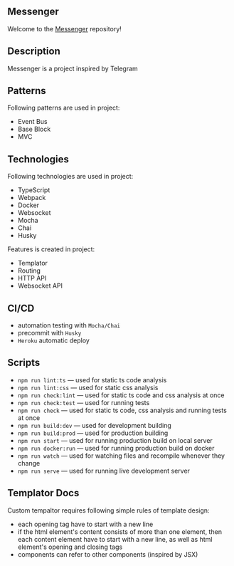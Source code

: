 ## Messenger
Welcome to the [Messenger](https://dashboard.heroku.com/apps/vanilla-ts-messenger/activity) repository!

## Description
Messenger is a project inspired by Telegram

## Patterns
Following patterns are used in project:
- Event Bus
- Base Block
- MVC

## Technologies
Following technologies are used in project:
- TypeScript
- Webpack
- Docker
- Websocket
- Mocha
- Chai
- Husky

Features is created in project:
- Templator
- Routing
- HTTP API
- Websocket API

## CI/CD
- automation testing with `Mocha/Chai`
- precommit with `Husky`
- `Heroku` automatic deploy

## Scripts

- `npm run lint:ts` — used for static ts code analysis
- `npm run lint:css` — used for static css analysis
- `npm run check:lint` — used for static ts code and css analysis at once
- `npm run check:test` — used for running tests
- `npm run check` — used for static ts code, css analysis and running tests at once
- `npm run build:dev` — used for development building
- `npm run build:prod` — used for production building
- `npm run start` — used for running production build on local server
- `npm run docker:run` — used for running production build on docker
- `npm run watch` — used for watching files and recompile whenever they change
- `npm run serve` — used for running live development server

## Templator Docs

Custom tempaltor requires following simple rules of template design:
- each opening tag have to start with a new line
- if the html element's content consists of more than one element, then each content element have to start with a new line, as well as html element's opening and closing tags
- components can refer to other components (inspired by JSX)
